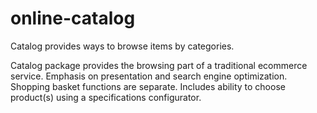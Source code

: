 online-catalog
==============

Catalog provides ways to browse items by categories.

Catalog package provides the browsing part of a traditional ecommerce service. Emphasis on presentation and search engine optimization. Shopping basket functions are separate.  Includes ability to choose product(s) using a specifications configurator.

